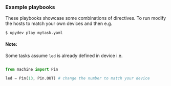 ### Example playbooks

These playbooks showcase some combinations of directives.
To run modify the hosts to match your own devices and then e.g.
```console
$ upydev play mytask.yaml
```

#### Note:
Some tasks assume `led` is already defined in device i.e.

```python

from machine import Pin

led = Pin(13, Pin.OUT) # change the number to match your device

```
